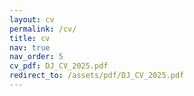 ```yaml
---
layout: cv
permalink: /cv/
title: cv
nav: true
nav_order: 5
cv_pdf: DJ_CV_2025.pdf
redirect_to: /assets/pdf/DJ_CV_2025.pdf
---
```

